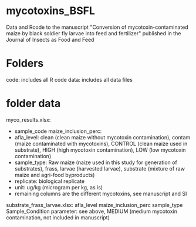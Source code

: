 # mycotoxins_BSFL
Data and Rcode to the manuscript "Conversion of mycotoxin-contaminated maize by black soldier fly larvae into feed and fertilizer" published in the Journal of Insects as Food and Feed

# Folders 

code: includes all R code
data: includes all data files

# folder data

myco_results.xlsx: 
- sample_code	maize_inclusion_perc: 
- afla_level: clean (clean maize without mycotoxin contamination), contam (maize contaminated with mycotoxins), CONTROL (clean maize used in substrate), HIGH (high mycotoxin contamination), LOW (low mycotoxin contamination)
- sample_type: Raw maize (naize used in this study for generation of substrates), frass, larvae (harvested larvae), substrate (mixture of raw maize and agri-food byproducts)
- replicate: biological replicate
- unit: ug/kg (microgram per kg, as is)
- remaining columns are the different mycotoxins, see manuscript and SI

substrate_frass_larvae.xlsx:
afla_level
maize_inclusion_perc
sample_type
Sample_Condition
parameter: see above, MEDIUM (medium mycotoxin contamination, not included in manuscript)


